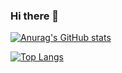 ### Hi there 👋 

[![Anurag's GitHub stats](https://github-readme-stats.vercel.app/api?username=safwaan-menk&count_private=true&show_icons=true&theme=dark)](https://github.com/safwaan-menk/stats)

[![Top Langs](https://github-readme-stats.vercel.app/api/top-langs/?username=safwaan-menk&count_private=true&show_icons=true&theme=dark&layout=compact)](https://github.com/safwaan-menk/stats)



<!--
**safwaan-menk/safwaan-menk** is a ✨ _special_ ✨ repository because its `README.md` (this file) appears on your GitHub profile.

Here are some ideas to get you started:

- 🔭 I’m currently working on ...
- 🌱 I’m currently learning ...
- 👯 I’m looking to collaborate on ...
- 🤔 I’m looking for help with ...
- 💬 Ask me about ...
- 📫 How to reach me: ...
- 😄 Pronouns: ...
- ⚡ Fun fact: ...
-->
